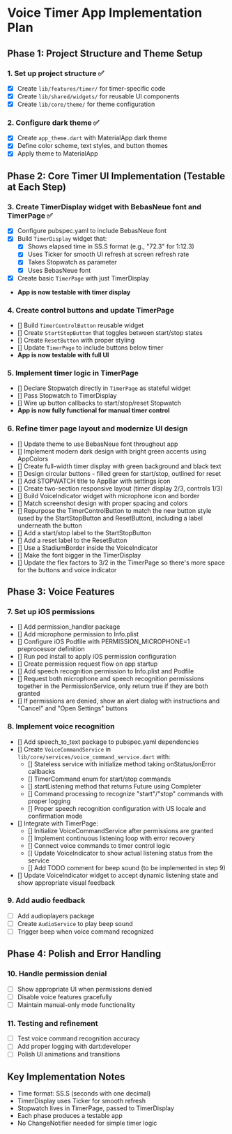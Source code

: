 # Voice Timer App Implementation Plan

## Phase 1: Project Structure and Theme Setup

### 1. Set up project structure ✅
- [x] Create `lib/features/timer/` for timer-specific code
- [x] Create `lib/shared/widgets/` for reusable UI components
- [x] Create `lib/core/theme/` for theme configuration

### 2. Configure dark theme ✅
- [x] Create `app_theme.dart` with MaterialApp dark theme
- [x] Define color scheme, text styles, and button themes
- [x] Apply theme to MaterialApp

## Phase 2: Core Timer UI Implementation (Testable at Each Step)

### 3. Create TimerDisplay widget with BebasNeue font and TimerPage ✅
- [x] Configure pubspec.yaml to include BebasNeue font
- [x] Build `TimerDisplay` widget that:
  - [x] Shows elapsed time in SS.S format (e.g., "72.3" for 1:12.3)
  - [x] Uses Ticker for smooth UI refresh at screen refresh rate
  - [x] Takes Stopwatch as parameter
  - [x] Uses BebasNeue font
- [x] Create basic `TimerPage` with just TimerDisplay
- **App is now testable with timer display**

### 4. Create control buttons and update TimerPage 
- [] Build `TimerControlButton` reusable widget
- [] Create `StartStopButton` that toggles between start/stop states
- [] Create `ResetButton` with proper styling
- [] Update `TimerPage` to include buttons below timer
- **App is now testable with full UI**

### 5. Implement timer logic in TimerPage 
- [] Declare Stopwatch directly in `TimerPage` as stateful widget
- [] Pass Stopwatch to TimerDisplay
- [] Wire up button callbacks to start/stop/reset Stopwatch
- **App is now fully functional for manual timer control**

### 6. Refine timer page layout and modernize UI design 
- [] Update theme to use BebasNeue font throughout app
- [] Implement modern dark design with bright green accents using AppColors
- [] Create full-width timer display with green background and black text
- [] Design circular buttons - filled green for start/stop, outlined for reset
- [] Add STOPWATCH title to AppBar with settings icon
- [] Create two-section responsive layout (timer display 2/3, controls 1/3)
- [] Build VoiceIndicator widget with microphone icon and border
- [] Match screenshot design with proper spacing and colors
- [] Repurpose the TimerControlButton to match the new button style (used by the StartStopButton and ResetButton), including a label underneath the button
- [] Add a start/stop label to the StartStopButton
- [] Add a reset label to the ResetButton
- [] Use a StadiumBorder inside the VoiceIndicator
- [] Make the font bigger in the TimerDisplay
- [] Update the flex factors to 3/2 in the TimerPage so there's more space for the buttons and voice indicator


## Phase 3: Voice Features

### 7. Set up iOS permissions 
- [] Add permission_handler package
- [] Add microphone permission to Info.plist
- [] Configure iOS Podfile with PERMISSION_MICROPHONE=1 preprocessor definition
- [] Run pod install to apply iOS permission configuration
- [] Create permission request flow on app startup
- [] Add speech recognition permission to Info.plist and Podfile
- [] Request both microphone and speech recognition permissions together in the PermissionService, only return true if they are both granted
- [] If permissions are denied, show an alert dialog with instructions and "Cancel" and "Open Settings" buttons

### 8. Implement voice recognition 
- [] Add speech_to_text package to pubspec.yaml dependencies
- [] Create `VoiceCommandService` in `lib/core/services/voice_command_service.dart` with:
  - [] Stateless service with initialize method taking onStatus/onError callbacks
  - [] TimerCommand enum for start/stop commands
  - [] startListening method that returns Future<TimerCommand> using Completer
  - [] Command processing to recognize "start"/"stop" commands with proper logging
  - [] Proper speech recognition configuration with US locale and confirmation mode
- [] Integrate with TimerPage:
  - [] Initialize VoiceCommandService after permissions are granted
  - [] Implement continuous listening loop with error recovery
  - [] Connect voice commands to timer control logic
  - [] Update VoiceIndicator to show actual listening status from the service
  - [] Add TODO comment for beep sound (to be implemented in step 9)
- [] Update VoiceIndicator widget to accept dynamic listening state and show appropriate visual feedback

### 9. Add audio feedback
- [ ] Add audioplayers package
- [ ] Create `AudioService` to play beep sound
- [ ] Trigger beep when voice command recognized

## Phase 4: Polish and Error Handling

### 10. Handle permission denial
- [ ] Show appropriate UI when permissions denied
- [ ] Disable voice features gracefully
- [ ] Maintain manual-only mode functionality

### 11. Testing and refinement
- [ ] Test voice command recognition accuracy
- [ ] Add proper logging with dart:developer
- [ ] Polish UI animations and transitions

## Key Implementation Notes
- Time format: SS.S (seconds with one decimal)
- TimerDisplay uses Ticker for smooth refresh
- Stopwatch lives in TimerPage, passed to TimerDisplay
- Each phase produces a testable app
- No ChangeNotifier needed for simple timer logic